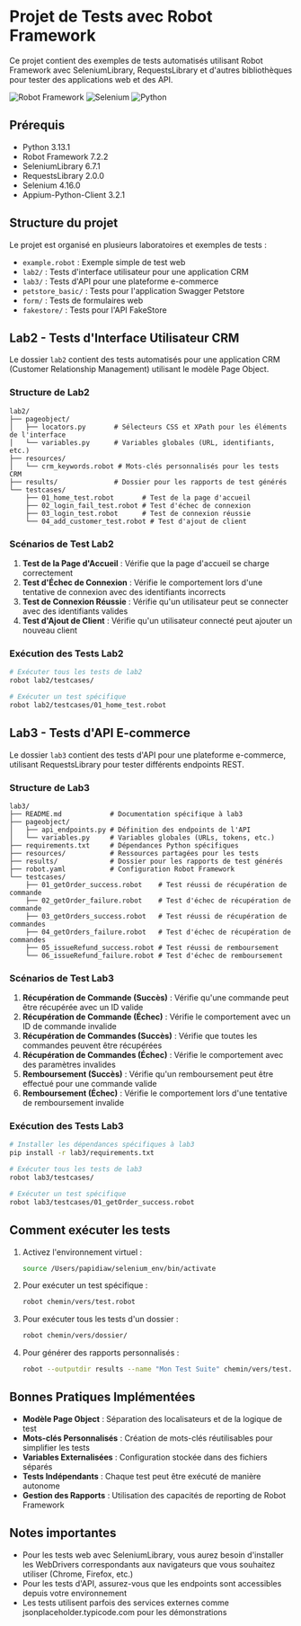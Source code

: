 # Projet de Tests avec Robot Framework

Ce projet contient des exemples de tests automatisés utilisant Robot Framework avec SeleniumLibrary, RequestsLibrary et d'autres bibliothèques pour tester des applications web et des API.

![Robot Framework](https://img.shields.io/badge/Robot%20Framework-7.2.2-blue)
![Selenium](https://img.shields.io/badge/Selenium-4.16.0-green)
![Python](https://img.shields.io/badge/Python-3.13.1-yellow)

## Prérequis

- Python 3.13.1
- Robot Framework 7.2.2
- SeleniumLibrary 6.7.1
- RequestsLibrary 2.0.0
- Selenium 4.16.0
- Appium-Python-Client 3.2.1

## Structure du projet

Le projet est organisé en plusieurs laboratoires et exemples de tests :

- `example.robot` : Exemple simple de test web
- `lab2/` : Tests d'interface utilisateur pour une application CRM
- `lab3/` : Tests d'API pour une plateforme e-commerce
- `petstore_basic/` : Tests pour l'application Swagger Petstore
- `form/` : Tests de formulaires web
- `fakestore/` : Tests pour l'API FakeStore

## Lab2 - Tests d'Interface Utilisateur CRM

Le dossier `lab2` contient des tests automatisés pour une application CRM (Customer Relationship Management) utilisant le modèle Page Object.

### Structure de Lab2

```
lab2/
├── pageobject/
│   ├── locators.py       # Sélecteurs CSS et XPath pour les éléments de l'interface
│   └── variables.py      # Variables globales (URL, identifiants, etc.)
├── resources/
│   └── crm_keywords.robot # Mots-clés personnalisés pour les tests CRM
├── results/              # Dossier pour les rapports de test générés
└── testcases/
    ├── 01_home_test.robot       # Test de la page d'accueil
    ├── 02_login_fail_test.robot # Test d'échec de connexion
    ├── 03_login_test.robot      # Test de connexion réussie
    └── 04_add_customer_test.robot # Test d'ajout de client
```

### Scénarios de Test Lab2

1. **Test de la Page d'Accueil** : Vérifie que la page d'accueil se charge correctement
2. **Test d'Échec de Connexion** : Vérifie le comportement lors d'une tentative de connexion avec des identifiants incorrects
3. **Test de Connexion Réussie** : Vérifie qu'un utilisateur peut se connecter avec des identifiants valides
4. **Test d'Ajout de Client** : Vérifie qu'un utilisateur connecté peut ajouter un nouveau client

### Exécution des Tests Lab2

```bash
# Exécuter tous les tests de lab2
robot lab2/testcases/

# Exécuter un test spécifique
robot lab2/testcases/01_home_test.robot
```

## Lab3 - Tests d'API E-commerce

Le dossier `lab3` contient des tests d'API pour une plateforme e-commerce, utilisant RequestsLibrary pour tester différents endpoints REST.

### Structure de Lab3

```
lab3/
├── README.md            # Documentation spécifique à lab3
├── pageobject/
│   ├── api_endpoints.py # Définition des endpoints de l'API
│   └── variables.py     # Variables globales (URLs, tokens, etc.)
├── requirements.txt     # Dépendances Python spécifiques
├── resources/           # Ressources partagées pour les tests
├── results/             # Dossier pour les rapports de test générés
├── robot.yaml           # Configuration Robot Framework
└── testcases/
    ├── 01_getOrder_success.robot    # Test réussi de récupération de commande
    ├── 02_getOrder_failure.robot    # Test d'échec de récupération de commande
    ├── 03_getOrders_success.robot   # Test réussi de récupération de commandes
    ├── 04_getOrders_failure.robot   # Test d'échec de récupération de commandes
    ├── 05_issueRefund_success.robot # Test réussi de remboursement
    └── 06_issueRefund_failure.robot # Test d'échec de remboursement
```

### Scénarios de Test Lab3

1. **Récupération de Commande (Succès)** : Vérifie qu'une commande peut être récupérée avec un ID valide
2. **Récupération de Commande (Échec)** : Vérifie le comportement avec un ID de commande invalide
3. **Récupération de Commandes (Succès)** : Vérifie que toutes les commandes peuvent être récupérées
4. **Récupération de Commandes (Échec)** : Vérifie le comportement avec des paramètres invalides
5. **Remboursement (Succès)** : Vérifie qu'un remboursement peut être effectué pour une commande valide
6. **Remboursement (Échec)** : Vérifie le comportement lors d'une tentative de remboursement invalide

### Exécution des Tests Lab3

```bash
# Installer les dépendances spécifiques à lab3
pip install -r lab3/requirements.txt

# Exécuter tous les tests de lab3
robot lab3/testcases/

# Exécuter un test spécifique
robot lab3/testcases/01_getOrder_success.robot
```

## Comment exécuter les tests

1. Activez l'environnement virtuel :
   ```bash
   source /Users/papidiaw/selenium_env/bin/activate
   ```

2. Pour exécuter un test spécifique :
   ```bash
   robot chemin/vers/test.robot
   ```

3. Pour exécuter tous les tests d'un dossier :
   ```bash
   robot chemin/vers/dossier/
   ```

4. Pour générer des rapports personnalisés :
   ```bash
   robot --outputdir results --name "Mon Test Suite" chemin/vers/test.robot
   ```

## Bonnes Pratiques Implémentées

- **Modèle Page Object** : Séparation des localisateurs et de la logique de test
- **Mots-clés Personnalisés** : Création de mots-clés réutilisables pour simplifier les tests
- **Variables Externalisées** : Configuration stockée dans des fichiers séparés
- **Tests Indépendants** : Chaque test peut être exécuté de manière autonome
- **Gestion des Rapports** : Utilisation des capacités de reporting de Robot Framework

## Notes importantes

- Pour les tests web avec SeleniumLibrary, vous aurez besoin d'installer les WebDrivers correspondants aux navigateurs que vous souhaitez utiliser (Chrome, Firefox, etc.)
- Pour les tests d'API, assurez-vous que les endpoints sont accessibles depuis votre environnement
- Les tests utilisent parfois des services externes comme jsonplaceholder.typicode.com pour les démonstrations
